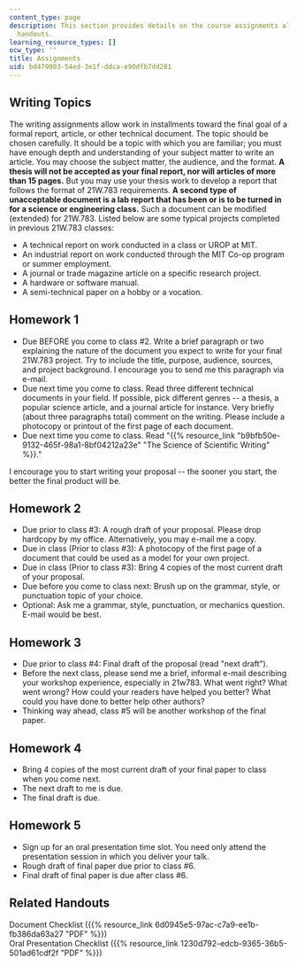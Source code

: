 ```yaml
---
content_type: page
description: This section provides details on the course assignments along with related
  handouts.
learning_resource_types: []
ocw_type: ''
title: Assignments
uid: bd479003-54ed-3e1f-ddca-e90dfb7dd281
---
```


Writing Topics
--------------

The writing assignments allow work in installments toward the final goal of a formal report, article, or other technical document. The topic should be chosen carefully. It should be a topic with which you are familiar; you must have enough depth and understanding of your subject matter to write an article. You may choose the subject matter, the audience, and the format. **A thesis will not be accepted as your final report, nor will articles of more than 15 pages.** But you may use your thesis work to develop a report that follows the format of 21W.783 requirements. **A second type of unacceptable document is a lab report that has been or is to be turned in for a science or engineering class.** Such a document can be modified (extended) for 21W.783. Listed below are some typical projects completed in previous 21W.783 classes:

*   A technical report on work conducted in a class or UROP at MIT. 
*   An industrial report on work conducted through the MIT Co-op program or summer employment. 
*   A journal or trade magazine article on a specific research project. 
*   A hardware or software manual. 
*   A semi-technical paper on a hobby or a vocation.

Homework 1
----------

*   Due BEFORE you come to class #2. Write a brief paragraph or two explaining the nature of the document you expect to write for your final 21W.783 project. Try to include the title, purpose, audience, sources, and project background. I encourage you to send me this paragraph via e-mail.
*   Due next time you come to class. Read three different technical documents in your field. If possible, pick different genres -- a thesis, a popular science article, and a journal article for instance. Very briefly (about three paragraphs total) comment on the writing. Please include a photocopy or printout of the first page of each document.
*   Due next time you come to class. Read "{{% resource_link "b9bfb50e-9132-465f-98a1-8bf04212a23e" "The Science of Scientific Writing" %}}."

I encourage you to start writing your proposal -- the sooner you start, the better the final product will be.

Homework 2
----------

*   Due prior to class #3: A rough draft of your proposal. Please drop hardcopy by my office. Alternatively, you may e-mail me a copy.
*   Due in class (Prior to class #3): A photocopy of the first page of a document that could be used as a model for your own project.
*   Due in class (Prior to class #3): Bring 4 copies of the most current draft of your proposal.
*   Due before you come to class next: Brush up on the grammar, style, or punctuation topic of your choice.
*   Optional: Ask me a grammar, style, punctuation, or mechanics question. E-mail would be best.

Homework 3
----------

*   Due prior to class #4: Final draft of the proposal (read "next draft").
*   Before the next class, please send me a brief, informal e-mail describing your workshop experience, especially in 21w783. What went right? What went wrong? How could your readers have helped you better? What could you have done to better help other authors?
*   Thinking way ahead, class #5 will be another workshop of the final paper.

Homework 4
----------

*   Bring 4 copies of the most current draft of your final paper to class when you come next.
*   The next draft to me is due.
*   The final draft is due.

Homework 5
----------

*   Sign up for an oral presentation time slot. You need only attend the presentation session in which you deliver your talk.
*   Rough draft of final paper due prior to class #6.
*   Final draft of final paper is due after class #6.

Related Handouts
----------------

Document Checklist ({{% resource_link 6d0945e5-97ac-c7a9-ee1b-fb386da63a27 "PDF" %}})  
Oral Presentation Checklist ({{% resource_link 1230d792-edcb-9365-36b5-501ad61cdf2f "PDF" %}})